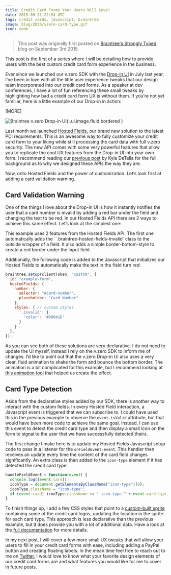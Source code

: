 ```yaml
---
title: Credit Card Forms Your Users Will Love!
date: 2015-09-21 22:53 UTC
tags: credit cards, javascript, braintree
image: blog/2015/vzero-card-type.gif
icon: code
---
```


> This post was originally first posted on
  [Braintree's Strongly Typed](https://www.braintreepayments.com/blog/gesture-based-browsing-and-checkouts/) blog on September 3rd 2015.

This post is the first of a series where I will be detailing how to provide users with the best custom credit card form experience in the business.

Ever since we launched our v.zero SDK with the [Drop-in UI](https://www.braintreepayments.com/features/drop-in) in July last year, I’ve been in love with all the little user experience tweaks that our design team incorporated into our credit card forms. As a speaker at dev conferences, I have a lot of fun referencing these small tweaks by highlighting how bad a credit card form UX is without them. If you’re not yet familiar, here is a little example of our Drop-in in action:

[MORE]

![Braintree v.zero Drop-in UI](blog/2015/vzero-card-type.gif){:.ui.image.fluid.bordered }

Last month we launched [Hosted Fields](https://www.braintreepayments.com/features/hosted-fields), our brand new solution to the latest PCI requirements. This is an awesome way to fully customize your credit card form to your liking while still processing the card data with full v.zero security. The new API comes with some very powerful features that allow you to replicate the cool UX features from the Drop-in UI into your own form. I recommend reading our [previous post](https://www.braintreepayments.com/blog/your-checkout-our-iframes/?utm_source=feedburner&utm_medium=feed&utm_campaign=Feed%3A+Braintrust+%28Braintree+Developer+RSS%29) by Kyle DeTella for the full background as to why we designed these APIs the way they are.

Now, onto Hosted Fields and the power of customization. Let’s look first at adding a card validation warning.

## Card Validation Warning

One of the things I love about the Drop-in UI is how it instantly notifies the user that a card number is invalid by adding a red bar under the field and changing the text to be red. In our Hosted Fields API there are 2 ways to achieve this same effect. Let’s look at the simplest one:


<div data-height="300" data-theme-id="18436" data-slug-hash="vORxZX" data-default-tab="html" data-user="braintree" class='codepen'></div><script async src="//assets.codepen.io/assets/embed/ei.js"></script>

This example uses 2 features from the Hosted Fields API. The first one automatically adds the ``.braintree-hosted-fields-invalid` class to the outside wrapper of a field. It also adds a simple border-bottom-style to create a red border under the input field.

Additionally, the following code is added to the Javascript that initializes our Hosted Fields to automatically make the text in the field turn red:

~~~js
braintree.setup(clientToken, "custom", {  
  id: "example-form",
  hostedFields: {
    number: {
      selector: "#card-number",
      placeholder: "Card Number"
    },
    styles: { // custom styles
      '.invalid': {
        'color': '#D0041D'
      }
    }
  },
});
~~~

As you can see both of these solutions are very declarative. I do not need to update the UI myself, instead I rely on the v.zero SDK to inform me of changes. I’d like to point out that the v.zero Drop-in UI also uses a very clear, fluid animation to shake the form and bounce the bottom border. The animation is a bit complicated for this example, but I recommend looking at [this animation tool](http://bouncejs.com/) that helped us create the effect.

## Card Type Detection

Aside from the declarative styles added by our SDK, there is another way to interact with the custom fields. In every Hosted Field interaction, a Javascript event is triggered that we can subscribe to. I could have used this in the previous example to observe the `event.isValid` attribute, but that would have been more code to achieve the same goal. Instead, I can use this event to detect the credit card type and then display a small icon on the form to signal to the user that we have successfully detected theirs.

<div data-height="300" data-theme-id="18436" data-slug-hash="XbEpGx" data-default-tab="html" data-user="braintree" class='codepen'></div><script async src="//assets.codepen.io/assets/embed/ei.js"></script>

The first change I make here is to update my Hosted Fields Javascript setup code to pass in a listener for the `onFieldEvent-event`. This handler then receives an update every time the content of the card field changes significantly. An extra class is then added to the `icon-type` element if it has detected the credit card type.

~~~js
handleFieldEvent = function(event) {  
  console.log((event.card));
  iconType = document.getElementsByClassName("icon-type")[0];
  iconType.className = "icon-type";
  if (event.card) iconType.className += " icon-type-" + event.card.type;
}
~~~

To finish things up, I add a few CSS styles that point to a [custom-built sprite](https://gist.githubusercontent.com/cbetta/800a425505407de9342b/raw/5ea2b7f9a2d53193ee1fce7f55b89575074f3744/cards.png) containing some of the credit card logos, updating the location in the sprite for each card type. This approach is less declarative than the previous example, but it does provide you with a lot of additional data. Have a look at the [full documentation](https://developers.braintreepayments.com/javascript+ruby/guides/hosted-fields/overview) for more details.

In my next post, I will cover a few more small UX tweaks that will allow your users to fill in your credit card forms with ease, including adding a PayPal button and creating floating labels. In the mean time feel free to reach out to me on [Twitter](https://twitter.com/cbetta), I would love to know what your favorite design elements of our credit card forms are and what features you would like for me to cover in future posts.
